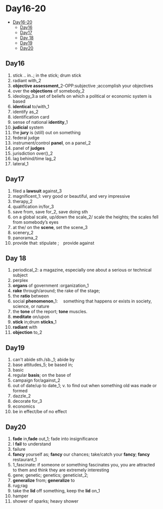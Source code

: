 # Day16-20

- [Day16-20](#day16-20)
  - [Day16](#day16)
  - [Day17](#day17)
  - [Day 18](#day-18)
  - [Day19](#day19)
  - [Day20](#day20)

## Day16

1. stick .. in..; in the stick; drum stick
2. radiant with_2
3. **objective assessment**_2-OPP:subjective ;accomplish your objectives
4. over the **objections** of somebody_2
5. ideology_3:a set of beliefs on which a political or economic system is based
6. **identical** to/with_1
7. identify as_2
8. identification card
9. sense of national **identity**_1
10. **judicial** system
11. the **jury** is (still) out on something
12. federal judge
13. instrument/control **panel**, on a panel_2
14. panel of **judges**
15. jurisdiction over()_2
16. lag behind/time lag_2
17. lateral_1

## Day17

1. filed a **lawsuit** against_3
2. magnificent_1: very good or beautiful, and very impressive
3. therapy_2
4. qualification in/for_3
5. save from, save for_2, save doing sth
6. on a global scale, up/down the scale_2/ scale the heights;  the scales fell from somebody’s eyes
7. at the/ on the **scene**, set the scene_3
8. scenery_2
9. panorama_2
10. provide that: stipulate ; provide against

## Day 18

1. periodical_2: a magazine, especially one about a serious or technical subject
2. perplex
3. **organs** of government :organization_1
4. **rake** through/around; the rake of the stage;
5. the **ratio** between
6. social **phenomenon**_1:  something that happens or exists in society, science, or nature
7. the **tone** of the report;  **tone** muscles.
8. **meditate** on/upon
9. **stick** in;drum **sticks**_1
10. **radiant** with
11. **objection** to_2

## Day19

1. can't abide sth./sb._1; abide by
2. base attitudes_5; be based in;
3. basic
4. regular **basis**; on the base of
5. campaign for/against_2
6. out of date/up to date_1; v. to find out when something old was made or formed
7. dazzle_2
8. decorate for_3
9. economics
10. be in effect/be of no effect

## Day20

1. **fade** in,**fade** out_1; fade into insignificance
2. I **fail** to understand
3. failure
4. **fancy** yourself as; **fancy** our chances; take/catch your **fancy**; **fancy** restaurant_1
5. 1_fascinate: if someone or something fascinates you, you are attracted to them and think they are extremely interesting
6. gene; genetic; genetics; geneticist_2;
7. **generalize** from; **generalize** to
8. rug;rag
9. take the **lid** off something, keep the **lid** on_1
10. hamper
11. shower of sparks; heavy shower
